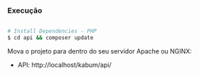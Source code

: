 ### Execução

```sh

# Install Dependencies - PHP
$ cd api && composer update

```

Mova o projeto para dentro do seu servidor Apache ou NGINX:

* API: http://localhost/kabum/api/ 
